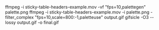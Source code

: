 ffmpeg -i sticky-table-headers-example.mov -vf "fps=10,palettegen" palette.png
ffmpeg -i sticky-table-headers-example.mov -i palette.png -filter_complex "fps=10,scale=800:-1,paletteuse" output.gif
gifsicle -O3 --lossy output.gif -o final.gif
